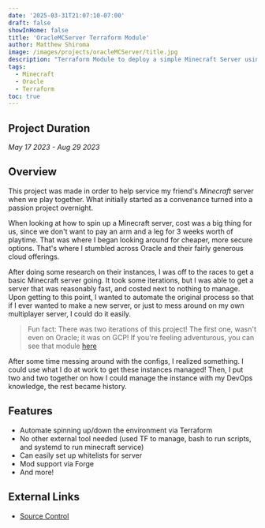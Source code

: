 ```yaml
---
date: '2025-03-31T21:07:10-07:00'
draft: false
showInHome: false
title: 'OracleMCServer Terraform Module'
author: Matthew Shiroma
image: /images/projects/oracleMCServer/title.jpg
description: "Terraform Module to deploy a simple Minecraft Server using Oracle Cloud's Always Free Tier."
tags:
  - Minecraft
  - Oracle
  - Terraform
toc: true
---
```


## Project Duration

*May 17 2023 - Aug 29 2023*

## Overview

This project was made in order to help service my friend's *Minecraft* server when we play together. What initially started as a convenance turned into a passion project overnight.

When looking at how to spin up a Minecraft server, cost was a big thing for us, since we don't want to pay an arm and a leg for 3 weeks worth of playtime. That was where I began looking around for cheaper, more secure options. That's where I stumbled across Oracle and their fairly generous cloud offerings.

After doing some research on their instances, I was off to the races to get a basic Minecraft server going. It took some iterations, but I was able to get a server that was reasonably fast, and costed next to nothing to manage. Upon getting to this point, I wanted to automate the original process so that if I ever wanted to make a new server, or just to mess around on my own multiplayer server, I could do it easily.

> Fun fact: There was two iterations of this project! The first one, wasn't even on Oracle; it was on GCP! If you're feeling adventurous, you can see that module [here](https://github.com/maishiroma/MCServerBootstrap)

After some time messing around with the configs, I realized something. I could use what I do at work to get these instances managed! Then, I put two and two together on how I could manage the instance with my DevOps knowledge, the rest became history.

## Features

- Automate spinning up/down the environment via Terraform
- No other external tool needed (used TF to manage, bash to run scripts, and systemd to run minecraft service)
- Can easily set up whitelists for server
- Mod support via Forge
- And more!

## External Links

- [Source Control](https://github.com/maishiroma/OracleMCServer)